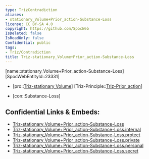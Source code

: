```yaml
---
type: TrizContradiction
aliases:
- stationary_Volume+Prior_action-Substance-Loss
license: CC BY-SA 4.0
copyright: https://github.com/SpocWeb
IsDeleted: false
IsReadOnly: false
Confidential: public
tags: 
- Triz/Contradiction
title: Triz-stationary_Volume+Prior_action-Substance-Loss
---
```

[name::stationary_Volume+Prior_action-Substance-Loss]
[SpocWebEntityId::23331]
+ [pro::[Triz-stationary_Volume](tech/Triz/Parameter/Triz-stationary_Volume.md)]
[Triz-Principle::[Triz-Prior_action](tech/Triz/Principle/Triz-Prior_action.md)]
- [con::Substance-Loss]



## Confidential Links & Embeds: 
- [Triz-stationary_Volume+Prior_action-Substance-Loss](../../../../_public/tech/Triz/Contradict/Triz-stationary_Volume+Prior_action-Substance-Loss.md) 
- [Triz-stationary_Volume+Prior_action-Substance-Loss.internal](../../../../_internal/tech/Triz/Contradict/Triz-stationary_Volume+Prior_action-Substance-Loss.internal.md) 
- [Triz-stationary_Volume+Prior_action-Substance-Loss.protect](../../../../_protect/tech/Triz/Contradict/Triz-stationary_Volume+Prior_action-Substance-Loss.protect.md) 
- [Triz-stationary_Volume+Prior_action-Substance-Loss.private](../../../../_private/tech/Triz/Contradict/Triz-stationary_Volume+Prior_action-Substance-Loss.private.md) 
- [Triz-stationary_Volume+Prior_action-Substance-Loss.personal](../../../../_personal/tech/Triz/Contradict/Triz-stationary_Volume+Prior_action-Substance-Loss.personal.md) 
- [Triz-stationary_Volume+Prior_action-Substance-Loss.secret](../../../../_secret/tech/Triz/Contradict/Triz-stationary_Volume+Prior_action-Substance-Loss.secret.md) 
